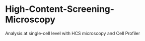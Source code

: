 # High-Content-Screening-Microscopy
Analysis at single-cell level with HCS microscopy and Cell Profiler  
